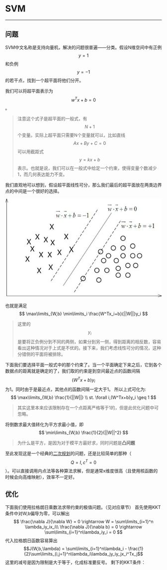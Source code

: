 # SVM

---

## 问题

SVM中文名称是支持向量机，解决的问题很普遍——分类。假设N维空间中有正例$$y = 1$$和负例$$y=-1$$的若干点，找到一个超平面将他们分开。

我们可以将超平面表示为$$w^Tx+b=0$$。

> 注意这个式子是超平面的一般式，有$$N+1$$个变量。实际上超平面只需要N个变量就可以，比如直线$$Ax + By + C = 0$$可以用截距式$$y = kx +b$$表示。也就是说，我们可以在一般式中给定一个约束，使得变量个数减少1，而几何表达能力不变。

我们直观地可以想到，假设超平面线性可分，那么我们最后的超平面放在两类边界点的中间是一个很好的选择。

![](/assets/20140829134548371.jpeg)

也就是满足
$$
\max\limits_{W,b} \min\limits_i \frac{W^Tx_i+b}{||W||}y_i
$$
> 这里的$$y_i$$是要将正负例分到不同的两侧，如果分到另一侧，得到距离的相反数，容易看出这种情况对于上式是不优的。接下来，我们考虑线性可分的情况，这种分错侧的平面将被排除。

下面我们要选择平面一般式中的那个约束了。当一个平面确定下来之后，它到各个数据点的距离就是确定的了，我们取的约束是到空间最近点的函数间隔$$(W^Tx+b)y_i $$为1。同时由于是最近点，其他点的函数间隔一定大于1。
所以上式可化为:
$$
\max\limits_{W,b} \frac{1}{||W||}
\\
st. \forall i,(W^Tx+b)y_i \geq 1
$$
> 其实这里本来应该限制存在一个点距离严格等于1的，但是此优化问题中可忽略。

将倒数求最大值转化为平方求最小值，即
$$
\min\limits_{W,b} \frac{1}{2}{||W||^2}
$$
>为什么是平方，是因为对于模平方最好求，同时问题是**凸问题**

至此发现这是一个经典的[二次规划](https://en.wikipedia.org/wiki/Quadratic_programming)的问题，还是比较简单的那种（$$Q=I,c^T=0$$）。可以直接调用内点法等各种算法求解，但是通常x维度很高（且使用核函数的时候会向高维映射），效率不一定好。
## 优化
下面我们使用拉格朗日乘数法求带约束的极值问题。（见对应章节）
首先使用KKT条件中对W,b偏导为零，可以解出
$$
\frac{\nabla J}{\nabla W} = 0 \rightarrow W = \sum\limits_{i=1}^n \lambda_iy_ix_i\\
\frac{\nabla J}{\nabla b} = 0 \rightarrow \sum\limits_{i=1}^n\lambda_iy_i = 0
$$
代入拉格朗日函数容易算出
$$J(W,b,\lambda) = \sum\limits_{i=1}^n\lambda_i - \frac{1}{2}\sum\limits_{i,j=1}^n\lambda_i\lambda_jy_iy_jx_i^Tx_j$$
这里的减号是因为限制是大于等于，化成标准要反号。
剩下的KKT条件：

